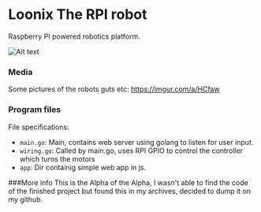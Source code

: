 # Loonix The RPI robot

Raspberry PI powered robotics platform.

![Alt text](https://i.imgur.com/V8Om1FL.jpg?raw=true "Front")

### Media
Some pictures of the robots guts etc:
https://imgur.com/a/HCfaw

### Program files

File specifications:

* `main.go`: Main, contains web server using golang to listen for user input.
* `wiring.go`: Called by main.go, uses RPI GPIO to control the controller which turns the motors
* `app`: Dir containig simple web app in js.

###More info
This is the Alpha of the Alpha, I wasn't able to find the code of the finished project but found this in my archives, decided to dump it on my github.
